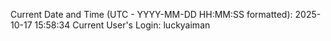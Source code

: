 Current Date and Time (UTC - YYYY-MM-DD HH:MM:SS formatted): 2025-10-17 15:58:34
Current User's Login: luckyaiman
